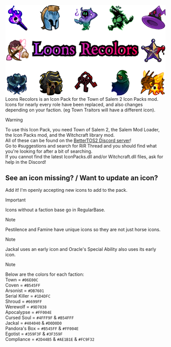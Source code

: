 ![LOGO](./Images/PackImage.png)
Loons Recolors is an Icon Pack for the Town of Salem 2 Icon Packs mod.<br>
Icons for nearly every role have been replaced, and also changes depending on your faction. (eg Town Traitors will have a different icon).

> [!WARNING]
> To use this Icon Pack, you need Town of Salem 2, the Salem Mod Loader, the Icon Packs mod, and the Witchcraft library mod.<br>
> All of these can be found on the [BetterTOS2 Discord server](https://discord.gg/bettertos2)!<br>
> Go to #suggestions and search for RiR Thread and you should find what you're looking for after a bit of searching.<br>
> If you cannot find the latest IconPacks.dll and/or Witchcraft.dll files, ask for help in the Discord!

## See an icon missing? / Want to update an icon?
Add it! I'm openly accepting new icons to add to the pack.
> [!IMPORTANT]
> Icons without a faction base go in RegularBase.<br>

> [!NOTE]
> Pestilence and Famine have unique icons so they are not just horse icons.

> [!NOTE]
> Jackal uses an early icon and Oracle's Special Ability also uses its early icon.

> [!NOTE]
> Below are the colors for each faction:<br>
> Town = `#06E00C`<br>
> Coven = `#B545FF`<br>
> Arsonist = `#DB7601`<br>
> Serial Killer = `#1D4DFC`<br>
> Shroud = `#6699FF`<br>
> Werewolf = `#9D7038`<br>
> Apocalypse = `#FF004E`<br>
> Cursed Soul = `#4FFF9F` & `#B54FFF`<br>
> Jackal = `#404040` & `#D0D0D0`<br>
> Pandora's Box = `#B545FF` & `#FF004E`<br>
> Egotist = `#359F3F` & `#3F359F`<br>
> Compliance = `#2D44B5` & `#AE1B1E` & `#FC9F32`<br>

